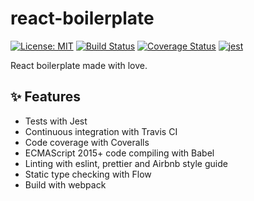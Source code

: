 # react-boilerplate

[![License: MIT](https://img.shields.io/badge/License-MIT-yellow.svg)](https://opensource.org/licenses/MIT)
[![Build Status](https://travis-ci.com/enbermudas/react-boilerplate.svg?branch=master)](https://travis-ci.com/enbermudas/react-boilerplate)
[![Coverage Status](https://coveralls.io/repos/github/enbermudas/react-boilerplate/badge.svg?branch=master)](https://coveralls.io/github/enbermudas/react-boilerplate?branch=master)
[![jest](https://jestjs.io/img/jest-badge.svg)](https://github.com/facebook/jest)

React boilerplate made with love.

## :sparkles: Features

-   Tests with Jest
-   Continuous integration with Travis CI
-   Code coverage with Coveralls
-   ECMAScript 2015+ code compiling with Babel
-   Linting with eslint, prettier and Airbnb style guide
-   Static type checking with Flow
-   Build with webpack
